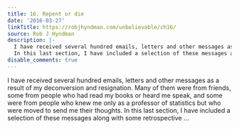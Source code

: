 ```yaml
---
title: 16. Repent or die
date: '2016-03-27'
linkTitle: https://robjhyndman.com/unbelievable/ch16/
source: Rob J Hyndman
description: |-
  I have received several hundred emails, letters and other messages as a result of my deconversion and resignation. Many of them were from friends, some from people who had read my books or heard me speak, and some were from people who knew me only as a professor of statistics but who were moved to send me their thoughts.
  In this last section, I have included a selection of these messages along with some retrospective ...
disable_comments: true
---
```

I have received several hundred emails, letters and other messages as a result of my deconversion and resignation. Many of them were from friends, some from people who had read my books or heard me speak, and some were from people who knew me only as a professor of statistics but who were moved to send me their thoughts.
In this last section, I have included a selection of these messages along with some retrospective ...